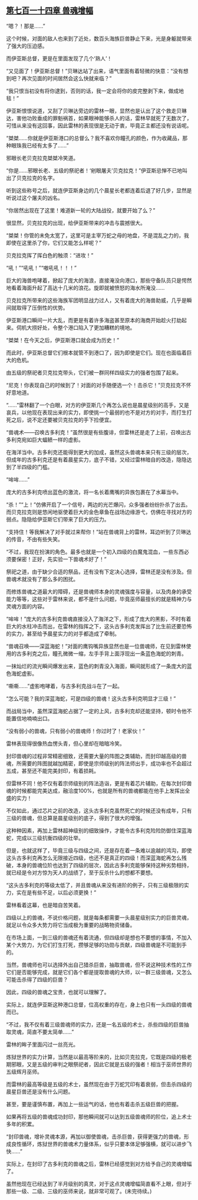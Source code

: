 ## [第七百一十四章 兽魂增幅](https://www.xxbiquge.com/11_11222/8993870.html)


  “嗯？！那是……”

  这个时候，对面的敌人也来到了近处，数百头海族巨兽静止下来，光是身躯就带来了强大的压迫感。

  而伊亚斯总督，更是在里面发现了几个‘熟人’！

  “又见面了！伊亚斯总督！”贝琳达站了出来，语气里面有着轻微的快意：“没有想到吧？再次见面的时间居然会这么快就来临？”

  “我只恨当初没有将你逮到，否则的话，我一定会将你的皮完整剥下来，做成地毯！”

  伊亚斯恨恨说道，又刮了贝琳达旁边的雷林一眼，显然也是认出了这个救走贝琳达，害他功败垂成的罪魁祸首，如果眼神能够杀人的话，雷林早就死了无数次了，可惜从来没有这回事，因此雷林的表现很是无动于衷，毕竟正主都还没有说话呢。

  “桀桀……你就是伊亚斯港口的总督么？我不喜欢你瞳孔的颜色，作为收藏品，那种眼珠我已经有太多了……”

  邪眼长老贝克拉克桀桀冷笑道。

  “你是……邪眼长老、五级的祭祀者！‘剜眼屠夫’贝克拉克！”伊亚斯忌惮不已地叫出了贝克拉克的名字。

  听到这些称号之后，就连伊亚斯身边的几个晨星长老都连着后退了好几步，显然是听说过这个屠夫的凶名。

  “你居然出现在了这里！难道新一轮的大陆战役，就要开始了么？”

  很显然，贝克拉克的出现，给伊亚斯带来的冲击与震撼很大。

  “桀桀！你管的未免太宽了，这里可是主宰万蛇之母的地盘，不是混乱之力的，我即使在这里杀了你，它们又能怎么样呢？”

  贝克拉克挥了挥白色的触须：“进攻！”

  “吼！”“吼吼！”“嗷吼吼！！！”

  巨大的海兽咆哮着，掀起了庞大的海浪，直接淹没向港口，那些守备队员只是愕然地看着海面升起了高达十几米的浪花。旋即就被愤怒的海水所淹没……

  贝克拉克所带来的这些海族军团明显战力过人，又有着庞大的海兽助威，几乎是瞬间就取得了压倒性的优势。

  伊亚斯港口瞬间一片大乱，而更是有着许多海盗甚至原本的海商开始趁火打劫起来。伺机大捞好处，令整个港口陷入了更加糟糕的境地。

  “桀桀！在今天之后，伊亚斯港口就会成为历史！”

  而此时，伊亚斯总督它们根本就管不到港口了，因为即使是它们。现在也面临着巨大的危机。

  由五级的祭祀者贝克拉克带头，它们被一群同样四级实力的强者包围了起来。

  “尼克！你表现自己的时候到了！对面的对手随便选一个！击杀它！”贝克拉克不怀好意地道。

  “……”雷林翻了一个白眼，对方的伊亚斯几个再怎么说也是晨星级别的高手，又是哀兵，以他现在表现出来的实力，即使挑一个最弱的也不是对方的对手，而打生打死之后，说不定还要被贝克拉克的手下捡便宜。

  “兽魂术——召唤古多利克！”虽然很是有些腹诽，但雷林还是走了上前，召唤出古多利克宛如巨大蝠鲼一样的虚影。

  在海洋当中。古多利克还能得到更大的加成，虽然这头兽魂本来只有三级的层次，但成年的古多利克还是有着晨星实力，底子不错，又经过雷林暗自的改造，隐隐达到了半四级的门槛。

  “哞哞……”

  庞大的古多利克喷出蓝色的激流，将一名长着鹰嘴的异族包裹在了水幕当中。

  “杀！”“上！”仿佛开启了一个信号，两边的光芒爆闪，众多强者纷纷扑杀了出去。而贝克拉克则是悠闲地驱使着巨大的金色章鱼在战场边缘游弋，仿佛在寻找对方的弱点。隐隐给伊亚斯它们带来了巨大的压力。

  “支持住！等我解决了对手就过来帮你！”站在兽魂背上的雷林，耳边听到了贝琳达的传音，不由有些失笑。

  “不过，我现在扮演的角色。最多也就是一个初入四级的白魔鬼混血，一些东西必须要保密！正好，先实验一下兽魂术好了！”

  祭祀之道，由于缺少合适的祭品，还有没有下定决心选择，雷林还是没有涉及。但兽魂术就没有了那么多的困扰。

  而修炼兽魂之道最大的障碍，还是兽魂师本身的灵魂强度与容量，以及肉身的承受能力等等，这些对于雷林来说，都不是什么问题，毕竟巫师最擅长的就是精神力与灵魂方面的内容。

  “哞哞！”庞大的古多利克兽魂直接没入了海洋之下，形成了庞大的黑影，不时有着巨大的水柱冲击而出，在雷林的指挥之下，这头古多利克发挥出了比生前还要恐怖的实力，甚至给予晨星实力的对手都造成了牵制。

  “兽魂召唤——深蓝海蛇！”对面的鹰钩嘴异族显然也是一位兽魂师，在见到雷林使用的古多利克之后，瞳孔微微一缩，左手手背上面浮现出一条蓝色海蛇的刺青。

  一抹灿烂的流光瞬间爆发出来，蓝色的刺青没入海面，瞬间就形成了一条庞大的蓝色海蛇虚影。

  “嘶嘶……”虚影咆哮着，与古多利克战斗在了一起。

  “怎么可能？我的深蓝海蛇，可是四级的兽魂！这头古多利克明显才三级！”

  而战局当中，虽然深蓝海蛇占据了一定的上风，古多利克却还能坚持，顿时令他不能置信地喃喃出口。

  “没有弱小的兽魂，只有弱小的兽魂师！你过时了！老家伙！”

  雷林表现得很像热血愣头青，但心里却在暗暗冷笑。

  封印兽魂的过程非常精密细致，还需要大量的阵图之类辅助，而封印越高级的兽魂，所需要的阵图就越加精密，即使是宗师级别的阵法师出手，成功率也不会超过五成，甚至还不能完美封印，有着损耗。

  但雷林不同！他不仅有着宗师级别的阵法造诣，更是有着芯片辅助，在每次封印兽魂的时候都能完美达成，融洽度100%，也就是所有的兽魂都能在他手上发挥出全盛的实力！

  不仅如此，通过芯片之前的改造，这头古多利克虽然死亡的时候还没有成年，只有三级的兽魂，但总算是晨星级别的底子，得到了很大的增强。

  这种种因素，再加上雷林超神级别的细致操作，才能令古多利克险险防御住深蓝海蛇，完成以三级抗衡四级的壮举。

  但是，也就这样了，毕竟三级与四级之间，还是存在着一条难以逾越的鸿沟，即使这头古多利克再怎么无限接近四级，也还不是真正的四级！而深蓝海蛇再怎么残破，本身的兽魂位阶也达到了四级的层次，因此古多利克能够保持这种劣势相持，就已经是令对方惊为天人的战绩了，至于反杀什么的想都不要想。

  “这头古多利克的等级太低了，并且兽魂从来没有进阶的例子，只有三级极限的实力，实在是有些不足，以后必须更换！”

  雷林看着这幕，也是暗自苦笑着。

  四级以上的兽魂，不说价格问题，就是每条都需要一头晨星级别实力的巨兽灵魂，就足以令众多大势力将它当成极为重要的战略物资储备。

  在市场上面，一到三级的兽魂还有着流通，但四级却是想也不要想的事情，不加入某个大势力，为它们打生打死，攒够足够的功勋与贡献，四级兽魂是不可能到手的。

  当然，兽魂师也可以选择外出自己猎杀巨兽，抽取兽魂，但不说这种技术性的工作它们是否能够完成，就是它们各个都是提取兽魂的大师，以一群三级兽魂，又怎么可能击杀得了四级的巨兽？

  因此，四级的兽魂之宝贵，也就可以理解了。

  实际上，就连伊亚斯这种港口总督，位高权重的存在，身上也只有一头四级的兽魂而已。

  “不过，我不仅有着三级兽魂师的实力，还是一名五级的术士，杀些四级的巨兽抽取灵魂，简直不要太简单……”

  雷林的眸子里面闪过一丝亮光。

  炼狱世界的实力计算，当然是以最高等阶来的，比如贝克拉克，它既是四级的极老期邪眼，又是五级的审判之眼祭祀者，因此它就是五级的强者！相当于巫师世界的五级辉月巫师。

  而雷林的最高等级是五级的术士，虽然现在由于万蛇咒印有着衰弱，但击杀四级的晨星巨兽还是没有什么问题。

  甚至，要是谨慎布置，再加上一些运气的话，他也有着击杀五级巨兽的把握。

  如果再将五级的兽魂成功封印，那他瞬间就可以达到五级兽魂师的阶位，追上术士多年的积累。

  “封印兽魂，增补灵魂本源，再加以御使兽魂，击杀巨兽，获得更强力的兽魂，形成良性循环，炼狱世界的兽魂术力量体系，似乎只要本体足够强横，就可以进步飞快……”

  实际上，在封印了古多利克的兽魂之后，雷林已经感觉到对方给予自己的灵魂增幅了。

  虽然他现在已经达到了半月级别的真灵，对于这点灵魂增幅简直看不上眼，但对于那些一级、二级、三级的巫师来说，就非常可观了。(未完待续。)
